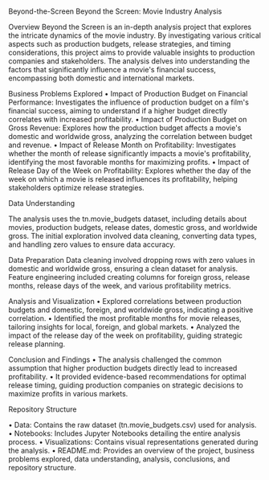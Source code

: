 #
Beyond-the-Screen
Beyond the Screen: Movie Industry Analysis

Overview
Beyond the Screen is an in-depth analysis project that explores the intricate dynamics of the movie industry. By investigating various critical aspects such as production budgets, release strategies, and timing considerations, this project aims to provide valuable insights to production companies and stakeholders. The analysis delves into understanding the factors that significantly influence a movie's financial success, encompassing both domestic and international markets.

Business Problems Explored
•	Impact of Production Budget on Financial Performance: Investigates the influence of production budget on a film's financial success, aiming to understand if a higher budget directly correlates with increased profitability.
•	Impact of Production Budget on Gross Revenue: Explores how the production budget affects a movie's domestic and worldwide gross, analyzing the correlation between budget and revenue.
•	Impact of Release Month on Profitability: Investigates whether the month of release significantly impacts a movie's profitability, identifying the most favorable months for maximizing profits.
•	Impact of Release Day of the Week on Profitability: Explores whether the day of the week on which a movie is released influences its profitability, helping stakeholders optimize release strategies.

Data Understanding

The analysis uses the tn.movie_budgets dataset, including details about movies, production budgets, release dates, domestic gross, and worldwide gross. The initial exploration involved data cleaning, converting data types, and handling zero values to ensure data accuracy.

Data Preparation
Data cleaning involved dropping rows with zero values in domestic and worldwide gross, ensuring a clean dataset for analysis. Feature engineering included creating columns for foreign gross, release months, release days of the week, and various profitability metrics.

Analysis and Visualization
•	Explored correlations between production budgets and domestic, foreign, and worldwide gross, indicating a positive correlation.
•	Identified the most profitable months for movie releases, tailoring insights for local, foreign, and global markets.
•	Analyzed the impact of the release day of the week on profitability, guiding strategic release planning.

Conclusion and Findings
•	The analysis challenged the common assumption that higher production budgets directly lead to increased profitability. 
•	It provided evidence-based recommendations for optimal release timing, guiding production companies on strategic decisions to maximize profits in various markets.

Repository Structure

•	Data: Contains the raw dataset (tn.movie_budgets.csv) used for analysis.
•	Notebooks: Includes Jupyter Notebooks detailing the entire analysis process.
•	Visualizations: Contains visual representations generated during the analysis.
•	README.md: Provides an overview of the project, business problems explored, data understanding, analysis, conclusions, and repository structure.



